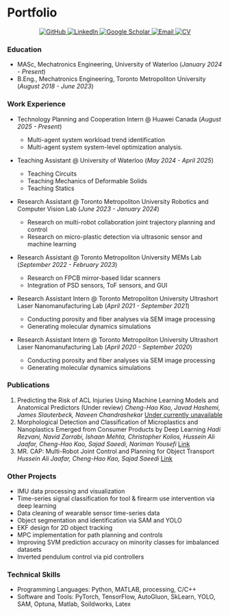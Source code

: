 # Portfolio

<p align="center">
  <a href="https://github.com/HowardKao-1130" target="_blank">
    <img src="https://img.shields.io/badge/GitHub-181717?style=for-the-badge&logo=github&logoColor=white" alt="GitHub"/>
  </a>
  <a href="https://www.linkedin.com/in/cheng-hao-kao-64343b252/" target="_blank">
    <img src="https://img.shields.io/badge/LinkedIn-0A66C2?style=for-the-badge&logo=linkedin&logoColor=white" alt="LinkedIn"/>
  </a>
  <a href="https://scholar.google.com/citations?user=svHzmooAAAAJ&hl=zh-TW" target="_blank">
    <img src="https://img.shields.io/badge/Google%20Scholar-2196F3?style=for-the-badge&logo=google-scholar&logoColor=white" alt="Google Scholar"/>
  </a>
  <a href="mailto:blonicle1130@gmail.com" target="_blank">
    <img src="https://img.shields.io/badge/Email-42A5F5?style=for-the-badge&logo=gmail&logoColor=white" alt="Email"/>
  </a>
  <a href="assets/pdf/CV.pdf" target="_blank">
    <img src="https://img.shields.io/badge/CV-90CAF9?style=for-the-badge&logo=adobe-acrobat-reader&logoColor=white" alt="CV"/>
  </a>
</p>

<!-- <p align="center"
  <a href="assets/images/head_photo.jpg" target="_blank">
    <img src="https://img.shields.io/badge/Image-View-blue?style=for-the-badge&logo=picture&logoColor=white" alt="Sample Image"/>
  </a>
  <a href="assets/videos/demo.mp4" target="_blank">
    <img src="https://img.shields.io/badge/Recording-Listen-orange?style=for-the-badge&logo=music&logoColor=white" alt="Sample Recording"/>
  </a>
</p> -->


### Education
- MASc, Mechatronics Engineering, University of Waterloo (_January 2024 - Present_)	 			        		
- B.Eng., Mechatronics Engineering, Toronto Metropoliton University (_August 2018 - June 2023_)

### Work Experience
- Technology Planning and Cooperation Intern @ Huawei Canada (_August 2025 - Present_)
  - Multi-agent system workload trend identification
  - Multi-agent system system-level optimization analysis.

- Teaching Assistant @ University of Waterloo (_May 2024 - April 2025_)
  - Teaching Circuits
  - Teaching Mechanics of Deformable Solids
  - Teaching Statics

- Research Assistant @ Toronto Metropoliton University Robotics and Computer Vision Lab (_June 2023 - January 2024_)
  - Research on multi-robot collaboration joint trajectory planning and control
  - Research on micro-plastic detection via ultrasonic sensor and machine learning

- Research Assistant @ Toronto Metropoliton University MEMs Lab (_September 2022 - February 2023_)
  - Research on FPCB mirror-based lidar scanners
  - Integration of PSD sensors, ToF sensors, and GUI

- Research Assistant Intern @ Toronto Metropoliton University Ultrashort Laser Nanomanufacturing Lab (_April 2021 - September 2021_)
  - Conducting porosity and fiber analyses via SEM image processing
  - Generating molecular dynamics simulations

- Research Assistant Intern @ Toronto Metropoliton University Ultrashort Laser Nanomanufacturing Lab (_April 2020 - September 2020_)
  - Conducting porosity and fiber analyses via SEM image processing
  - Generating molecular dynamics simulations

### Publications
1. Predicting the Risk of ACL Injuries Using Machine Learning Models and Anatomical Predictors (Under review) *Cheng-Hao Kao, Javad Hashemi, James Slauterbeck, Naveen Chandrashekar* [Under currently unavailable](https://howardkao-1130.github.io/portfolio/)
2. Morphological Detection and Classification of Microplastics and Nanoplastics Emerged from Consumer Products by Deep Learning *Hadi Rezvani, Navid Zarrabi, Ishaan Mehta, Christopher Kolios, Hussein Ali Jaafar, Cheng-Hao Kao, Sajad Saeedi, Nariman Yousefi* [Link](https://arxiv.org/abs/2409.13688)
3. MR. CAP: Multi-Robot Joint Control and Planning for Object Transport *Hussein Ali Jaafar, Cheng-Hao Kao, Sajad Saeedi* [Link](https://ieeexplore.ieee.org/document/10380779)

### Other Projects

- IMU data processing and visualization
- Time-series signal classification for tool & firearm use intervention via deep learning
- Data cleaning of wearable sensor time-series data
- Object segmentation and identification via SAM and YOLO
- EKF design for 2D object tracking
- MPC implementation for path planning and controls
- Improving SVM prediction accuracy on minority classes for imbalanced datasets
- Inverted pendulum control via pid controllers

### Technical Skills
- Programming Languages: Python, MATLAB, processing, C/C++
- Software and Tools: PyTorch, TensorFlow, AutoGluon, SkLearn, YOLO, SAM, Optuna, Matlab, Soildworks, Latex